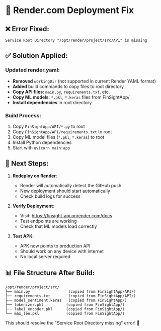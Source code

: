 # 🔧 Render.com Deployment Fix

## ❌ Error Fixed:
```
Service Root Directory "/opt/render/project/src/API" is missing
```

## ✅ Solution Applied:

### Updated render.yaml:
- **Removed** `workingDir` (not supported in current Render YAML format)
- **Added** build commands to copy files to root directory
- **Copy API files**: `main.py`, `requirements.txt`, etc.
- **Copy ML models**: `*.pkl`, `*.keras` files from FinSightApp/
- **Install dependencies** in root directory

### Build Process:
1. Copy `FinSightApp/API/*.py` to root
2. Copy `FinSightApp/API/requirements.txt` to root  
3. Copy ML model files (`*.pkl`, `*.keras`) to root
4. Install Python dependencies
5. Start with `uvicorn main:app`

## 🚀 Next Steps:

1. **Redeploy on Render**:
   - Render will automatically detect the GitHub push
   - New deployment should start automatically
   - Check build logs for success

2. **Verify Deployment**:
   - Visit: https://finsight-api.onrender.com/docs
   - Test endpoints are working
   - Check that ML models load correctly

3. **Test APK**:
   - APK now points to production API
   - Should work on any device with internet
   - No local server required

## 📊 File Structure After Build:
```
/opt/render/project/src/
├── main.py                 (copied from FinSightApp/API/)
├── requirements.txt        (copied from FinSightApp/API/)
├── model_sentiment.keras   (copied from FinSightApp/)
├── tokenizer.pkl          (copied from FinSightApp/)
├── label_encoder.pkl      (copied from FinSightApp/)
└── max_len.pkl            (copied from FinSightApp/)
```

This should resolve the "Service Root Directory missing" error! 🎯
